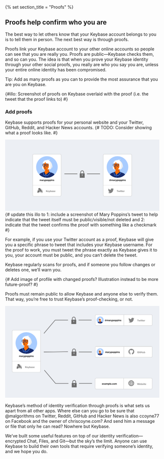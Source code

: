 {% set section_title = "Proofs" %}

## Proofs help confirm who you are 
The best way to let others know that your Keybase account belongs to you is to tell them in person. The next best way is through proofs.

Proofs link your Keybase account to your other online accounts so people can see that you are really you. Proofs are public—Keybase checks them, and so can you. The idea is that when you prove your Keybase identity through your other social proofs, you really are who you say you are, unless your entire online identity has been compromised.

Tip: Add as many proofs as you can to provide the most assurance that you are you on Keybase.

{#illo: Screenshot of proofs on Keybase overlaid with the proof (i.e. the tweet that the proof links to) #}

### Add proofs
Keybase supports proofs for your personal website and your Twitter, GitHub, Reddit, and Hacker News accounts. {# TODO: Consider showing what a proof looks like. #}

![](/img/kb-one-account.png)
{# update this illo to 1: include a screenshot of Mary Poppins’s tweet to help indicate that the tweet itself must be public/visible/not deleted and 2: indicate that the tweet confirms the proof with something like a checkmark #}

For example, if you use your Twitter account as a proof, Keybase will give you a specific phrase to tweet that includes your Keybase username. For the proof to work, you must tweet the phrase exactly as Keybase gives it to you, your account must be public, and you can’t delete the tweet.

Keybase regularly scans for proofs, and if someone you follow changes or deletes one, we’ll warn you. 

{# Add image of profile with changed proofs? Illustration instead to be more future-proof? #}

Proofs must remain public to allow Keybase and anyone else to verify them. That way, you’re free to trust Keybase’s proof-checking, or not.

![](/img/kb-three-accounts.png)

Keybase’s method of identity verification through proofs is what sets us apart from all other apps. Where else can you go to be sure that @malgorithms on Twitter, Reddit, GitHub and Hacker News is also ccoyne77 on Facebook and the owner of chriscoyne.com?  And send him a message or file that only he can read? Nowhere but Keybase.

We’ve built some useful features on top of our identity verification—encrypted Chat, Files, and Git—but the sky’s the limit.  Anyone can use Keybase to build their own tools that require verifying someone’s identity, and we hope you do.
